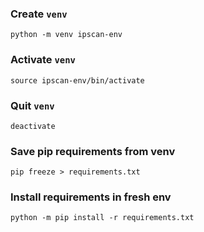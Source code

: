 ### Create `venv`
```
python -m venv ipscan-env
```
### Activate `venv`
```
source ipscan-env/bin/activate
```
### Quit `venv`
```
deactivate
```
### Save pip requirements from venv
```
pip freeze > requirements.txt
```
### Install requirements in fresh env
```
python -m pip install -r requirements.txt
```